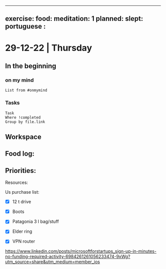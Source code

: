 
---
exercise: 
food:
meditation: 1
planned:
slept:
portuguese :
---

# 29-12-22 | Thursday

## In the beginning

### on my mind
```dataview
List from #onmymind
```
### Tasks
```dataview
Task
Where !completed
Group by file.link
```


## Workspace


Food log:
- 

Priorities:
- 

Resources:

Us purchase list:
- [x] 12 t drive
- [x] Boots
- [x] Patagonia 3 l bag/stuff
- [x] Elder ring
- [x] VPN router




https://www.linkedin.com/posts/microsoftforstartups_sign-up-in-minutes-no-funding-required-activity-6984261261056233474-9xWg?utm_source=share&utm_medium=member_ios
